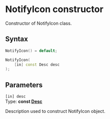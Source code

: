 # NotifyIcon constructor

Constructor of NotifyIcon class.

## Syntax

```cpp
NotifyIcon() = default;
```

```cpp
NotifyIcon(
    [in] const Desc desc
);
```

## Parameters

`[in] desc`</br>
Type: **const [Desc](ns-notifyicon-desc.md)**

Description used to construct NotifyIcon object.
